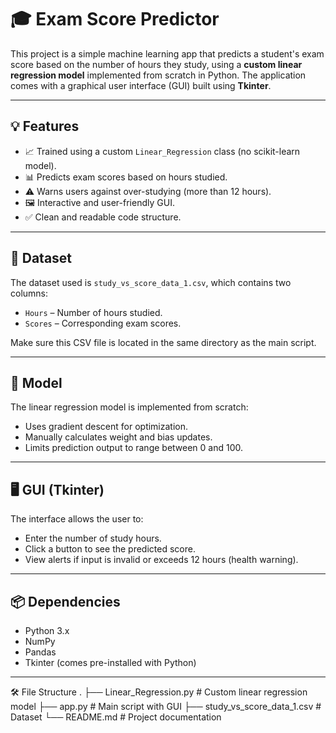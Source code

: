 # 🎓 Exam Score Predictor

This project is a simple machine learning app that predicts a student's exam score based on the number of hours they study, using a **custom linear regression model** implemented from scratch in Python. The application comes with a graphical user interface (GUI) built using **Tkinter**.

---

## 💡 Features

- 📈 Trained using a custom `Linear_Regression` class (no scikit-learn model).
- 📊 Predicts exam scores based on hours studied.
- ⚠️ Warns users against over-studying (more than 12 hours).
- 🖼️ Interactive and user-friendly GUI.
- ✅ Clean and readable code structure.

---

## 📁 Dataset

The dataset used is `study_vs_score_data_1.csv`, which contains two columns:
- `Hours` – Number of hours studied.
- `Scores` – Corresponding exam scores.

Make sure this CSV file is located in the same directory as the main script.

---

## 🧠 Model

The linear regression model is implemented from scratch:

- Uses gradient descent for optimization.
- Manually calculates weight and bias updates.
- Limits prediction output to range between 0 and 100.

---

## 🖥️ GUI (Tkinter)

The interface allows the user to:

- Enter the number of study hours.
- Click a button to see the predicted score.
- View alerts if input is invalid or exceeds 12 hours (health warning).

---

## 📦 Dependencies

- Python 3.x
- NumPy
- Pandas
- Tkinter (comes pre-installed with Python)
---

🛠 File Structure
.
├── Linear_Regression.py       # Custom linear regression model
├── app.py                     # Main script with GUI
├── study_vs_score_data_1.csv  # Dataset
└── README.md                  # Project documentation
